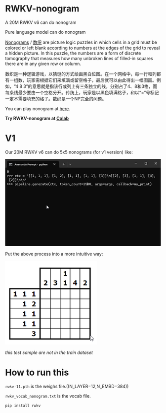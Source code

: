 # RWKV-nonogram
A 20M RWKV v6 can do nonogram

Pure language model can do nonogram

[Nonograms](https://en.wikipedia.org/wiki/Nonogram) / [数织](https://zh.wikipedia.org/wiki/%E6%95%B8%E7%B9%94) are picture logic puzzles in which cells in a grid must be colored or left blank according to numbers at the edges of the grid to reveal a hidden picture. In this puzzle, the numbers are a form of discrete tomography that measures how many unbroken lines of filled-in squares there are in any given row or column. 

数织是一种逻辑游戏，以猜谜的方式绘画黑白位图。在一个网格中，每一行和列都有一组数，玩家需根据它们来填满或留空格子，最后就可以由此得出一幅图画。例如，“4 8 3”的意思就是指该行或列上有三条独立的线，分别占了4、8和3格，而每条线最少要由一个空格分开。传统上，玩家是以黑色填满格子，和以“×”号标记一定不需要填充的格子。数织是一个NP完全的问题。

You can play nonogram at [here](https://www.puzzle-nonograms.com/).

**Try RWKV-nonogram at [Colab](https://colab.research.google.com/drive/1HZnIlu4U56vk1ECLLVoQkdrwRdMEn_gZ?usp=sharing)** 

# V1

Our 20M RWKV v6 can do 5x5 nonograms (for v1 version) like:

![](rwkv.gif)

Put the above process into a more intuitive way:

![](visualize.gif)

*this test sample are not in the train dataset*

# How to run this

`rwkv-11.pth` is the weighs file.((N_LAYER=12,N_EMBD=384))

`rwkv_vocab_nonogram.txt` is the vocab file.

```
pip install rwkv
```
